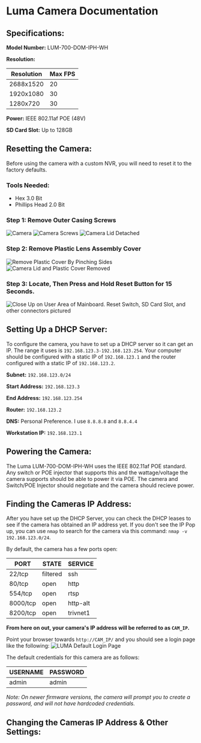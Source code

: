 # Luma Camera Documentation

## Specifications:

**Model Number:** LUM-700-DOM-IPH-WH

**Resolution:**

| Resolution | Max FPS |
|------------|---------|
| 2688x1520  | 20      |
| 1920x1080  | 30      |
| 1280x720   | 30      |

**Power:** IEEE 802.11af POE (48V)

**SD Card Slot:** Up to 128GB

## Resetting the Camera:
Before using the camera with a custom NVR, you will need to reset it to the factory defaults.

### Tools Needed:
* Hex 3.0 Bit
* Phillips Head 2.0 Bit

### Step 1: Remove Outer Casing Screws
![Camera](images/camera_normal.jpg)
![Camera Screws](images/camera_cover_removed_2.jpg)
![Camera Lid Detached](images/camera_cover_removed_1.jpg)

### Step 2: Remove Plastic Lens Assembly Cover
![Remove Plastic Cover By Pinching Sides](images/remove_plastic_cover.jpg)
![Camera Lid and Plastic Cover Removed](images/camera_cover_removed_3.jpg)

### Step 3: Locate, Then Press and Hold Reset Button for 15 Seconds.
![Close Up on User Area of Mainboard. Reset Switch, SD Card Slot, and other connectors pictured](images/reset_switch.jpg)

## Setting Up a DHCP Server:

To configure the camera, you have to set up a DHCP server so it can get an IP. The range it uses is `192.168.123.3-192.168.123.254`. Your computer should be configured with a static IP of `192.168.123.1` and the router configured with a static IP of `192.168.123.2`.

**Subnet:** `192.168.123.0/24`

**Start Address:** `192.168.123.3`

**End Address:** `192.168.123.254`

**Router:** `192.168.123.2`

**DNS:** Personal Preference. I use `8.8.8.8` and `8.8.4.4`

**Workstation IP:** `192.168.123.1`

## Powering the Camera:

The Luma LUM-700-DOM-IPH-WH uses the IEEE 802.11af POE standard. Any switch or POE injector that supports this and the wattage/voltage the camera supports should be able to power it via POE. The camera and Switch/POE Injector should negotiate and the camera should recieve power.

## Finding the Cameras IP Address:

After you have set up the DHCP Server, you can check the DHCP leases to see if the camera has obtained an IP address yet. If you don't see the IP Pop up, you can use `nmap` to search for the camera via this command: `nmap -v 192.168.123.0/24`.

By default, the camera has a few ports open:

|PORT|STATE|SERVICE|
|----|-----|-------|
|22/tcp|filtered|ssh|
|80/tcp|open|http|
|554/tcp|open|rtsp|
|8000/tcp|open|http-alt|
|8200/tcp|open|trivnet1|

**From here on out, your camera's IP address will be referred to as `CAM_IP`.**

Point your browser towards `http://CAM_IP/` and you should see a login page like the following:
![LUMA Default Login Page](images/screenshots/login.png)

The default credentials for this camera are as follows:

|USERNAME|PASSWORD|
|--------|--------|
|admin|admin|

*Note: On newer firmware versions, the camera will prompt you to create a password, and will not have hardcoded credentials.*

## Changing the Cameras IP Address & Other Settings:
